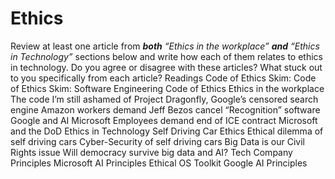 # Ethics

Review at least one article from ***both*** *“Ethics in the workplace”* ***and*** *“Ethics in Technology”* sections below and write how each of them relates to ethics in technology.
Do you agree or disagree with these articles?
What stuck out to you specifically from each article?
Readings
Code of Ethics
Skim: Code of Ethics
Skim: Software Engineering Code of Ethics
Ethics in the workplace
The code I’m still ashamed of
Project Dragonfly, Google’s censored search engine
Amazon workers demand Jeff Bezos cancel “Recognition” software
Google and AI
Microsoft Employees demand end of ICE contract
Microsoft and the DoD
Ethics in Technology
Self Driving Car Ethics
Ethical dilemma of self driving cars
Cyber-Security of self driving cars
Big Data is our Civil Rights issue
Will democracy survive big data and AI?
Tech Company Principles
Microsoft AI Principles
Ethical OS Toolkit
Google AI Principles
